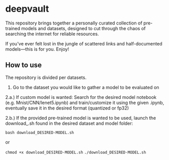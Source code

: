 # deepvault
This repository brings together a personally curated collection of pre-trained models and datasets, designed to cut through the chaos of searching the internet for reliable resources. 

If you've ever felt lost in the jungle of scattered links and half-documented models—this is for you. Enjoy!

## How to use
The repository is divided per datasets.
1) Go to the dataset you would like to gather a model to be evaluated on

2.a.) If custom model is wanted: Search for the desired model notebook (e.g. Mnist/CNN/lenet5.ipynb) and train/customize it using the given .ipynb, eventually save it in the desired format (quantized or fp32)

2.b.) If the provided pre-trained model is wanted to be used, launch the download_<model>.sh found in the desired dataset and model folder:

```bash download_DESIRED-MODEL.sh```

or 

```chmod +x download_DESIRED-MODEL.sh```
```./download_DESIRED-MODEL.sh```